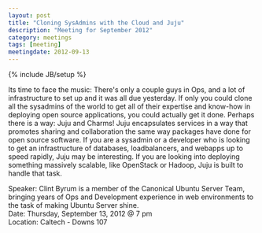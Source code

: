 ```yaml
---
layout: post
title: "Cloning SysAdmins with the Cloud and Juju"
description: "Meeting for September 2012"
category: meetings
tags: [meeting]
meetingdate: 2012-09-13
---
```

{% include JB/setup %}

Its time to face the music: There's only a couple guys in Ops, and a
lot of infrastructure to set up and it was all due yesterday. If only
you could clone all the sysadmins of the world to get all of their
expertise and know-how in deploying open source applications, you could
actually get it done. Perhaps there is a way: Juju and Charms! Juju
encapsulates services in a way that promotes sharing and collaboration
the same way packages have done for open source software.  If you are
a sysadmin or a developer who is looking to get an infrastructure of
databases, loadbalancers, and webapps up to speed rapidly, Juju may
be interesting. If you are looking into deploying something massively
scalable, like OpenStack or Hadoop, Juju is built to handle that task.

Speaker: Clint Byrum is a member of the Canonical Ubuntu Server Team, bringing
years of Ops and Development experience in web environments to the task
of making Ubuntu Server shine. <br/>
Date: Thursday, September 13, 2012 @ 7 pm <br/>
Location: Caltech - Downs 107
